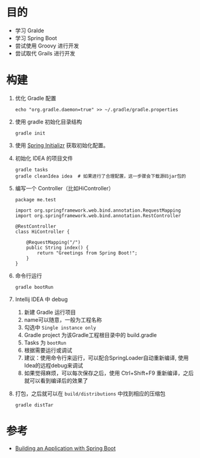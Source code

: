 # 目的

* 学习 Gralde
* 学习 Spring Boot
* 尝试使用 Groovy 进行开发
* 尝试取代 Grails 进行开发


# 构建

1. 优化 Gradle 配置

    ```
    echo "org.gradle.daemon=true" >> ~/.gradle/gradle.properties
    ```

1. 使用 gradle 初始化目录结构

    ```
    gradle init
    ```

1. 使用 [Spring Initializr](http://start.spring.io/) 获取初始化配置。

1. 初始化 IDEA 的项目文件

    ```
    gradle tasks
    gradle cleanIdea idea  # 如果进行了合理配置，这一步骤会下载源码jar包的
    ```

1. 编写一个 Controller（比如HiController）

    ```
    package me.test

    import org.springframework.web.bind.annotation.RequestMapping
    import org.springframework.web.bind.annotation.RestController

    @RestController
    class HiController {

        @RequestMapping("/")
        public String index() {
            return "Greetings from Spring Boot!";
        }
    }
    ```

1. 命令行运行

    ```
    gradle bootRun
    ```

1. Intellij IDEA 中 debug

    1. 新建 Gradle 运行项目
    1. name可以随意，一般为工程名称
    1. 勾选中 `Single instance only`
    1. Gradle project 为该Gradle工程根目录中的 build.gradle
    1. Tasks 为 `bootRun`
    1. 根据需要运行或调试
    1. 建议：使用命令行来运行，可以配合SpringLoader自动重新编译, 使用Idea的远程debug来调试
    1. 如果觉得麻烦，可以每次保存之后，使用 Ctrl+Shift+F9 重新编译，之后就可以看到编译后的效果了

1. 打包，之后就可以在 `build/distributions` 中找到相应的压缩包

    ```
    gradle distTar
    ```


# 参考

* [Building an Application with Spring Boot](http://spring.io/guides/gs/spring-boot/)
